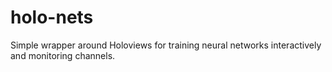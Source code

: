 # holo-nets
Simple wrapper around Holoviews for training neural networks interactively and monitoring channels.
